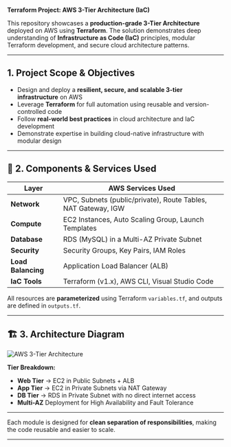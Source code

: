 **Terraform Project: AWS 3-Tier Architecture (IaC)**

This repository showcases a **production-grade 3-Tier Architecture** deployed on AWS using **Terraform**. The solution demonstrates deep understanding of **Infrastructure as Code (IaC)** principles, modular Terraform development, and secure cloud architecture patterns.

---

## 1. Project Scope & Objectives

- Design and deploy a **resilient, secure, and scalable 3-tier infrastructure** on AWS  
- Leverage **Terraform** for full automation using reusable and version-controlled code  
- Follow **real-world best practices** in cloud architecture and IaC development  
- Demonstrate expertise in building cloud-native infrastructure with modular design  

---

## 🧱 2. Components & Services Used

| Layer        | AWS Services Used                            |
|--------------|----------------------------------------------|
| **Network**  | VPC, Subnets (public/private), Route Tables, NAT Gateway, IGW |
| **Compute**  | EC2 Instances, Auto Scaling Group, Launch Templates |
| **Database** | RDS (MySQL) in a Multi-AZ Private Subnet     |
| **Security** | Security Groups, Key Pairs, IAM Roles        |
| **Load Balancing** | Application Load Balancer (ALB)         |
| **IaC Tools**| Terraform (v1.x), AWS CLI, Visual Studio Code|

All resources are **parameterized** using Terraform `variables.tf`, and outputs are defined in `outputs.tf`.

---

## 🏗️ 3. Architecture Diagram

![AWS 3-Tier Architecture](architecture.png)

**Tier Breakdown:**

- **Web Tier** → EC2 in Public Subnets + ALB  
- **App Tier** → EC2 in Private Subnets via NAT Gateway  
- **DB Tier** → RDS in Private Subnet with no direct internet access  
- **Multi-AZ** Deployment for High Availability and Fault Tolerance  

---

Each module is designed for **clean separation of responsibilities**, making the code reusable and easier to scale.

---




